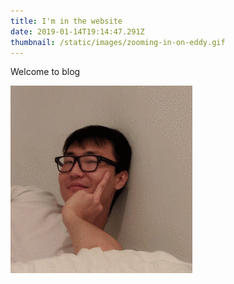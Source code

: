 ```yaml
---
title: I'm in the website
date: 2019-01-14T19:14:47.291Z
thumbnail: /static/images/zooming-in-on-eddy.gif
---
```

Welcome to blog



![](/static/images/zooming-in-on-eddy.gif)
